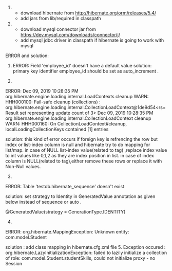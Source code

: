 1. * download hibernate from http://hibernate.org/orm/releases/5.4/
   * add jars from lib/required in classpath
2. * download mysql connector jar from https://dev.mysql.com/downloads/connector/j/
   * add mysql jdbc driver in classpath if hibernate is going to work with mysql

ERROR and solution:
1. ERROR: Field 'employee_id' doesn't have a default value
solution:
primary key identifier employee_id should be set as auto_increment .

2.
ERROR:
Dec 09, 2019 10:28:35 PM org.hibernate.engine.loading.internal.LoadContexts cleanup
WARN: HHH000100: Fail-safe cleanup (collections) : org.hibernate.engine.loading.internal.CollectionLoadContext@1de9d54<rs=Result set representing update count of 3>
Dec 09, 2019 10:28:35 PM org.hibernate.engine.loading.internal.CollectionLoadContext cleanup
WARN: HHH000160: On CollectionLoadContext#cleanup, localLoadingCollectionKeys contained [1] entries

solution:
this kind of error occurs if foreign key is refrencing the row but  index or list-index column is null and hibernate try to do mapping for  list/map.
in case of NULL list-index value(related to <list> tag) ,replace index value to int values like 0,1,2 as they are index position in list.
in case of index column is NULL(related to <map> tag),either remove these rows or  replace it with Non-Null values.

3.
ERROR: Table 'testdb.hibernate_sequence' doesn't exist

solution:
set strategy to Identity in GeneratedValue annotation as given below instead of sequence or auto .

@GeneratedValue(strategy = GenerationType.IDENTITY)

4.
ERROR:
org.hibernate.MappingException: Unknown entity: com.model.Student

solution :
add class mapping in hibernate.cfg.xml file
5.
Exception occured : org.hibernate.LazyInitializationException: failed to lazily initialize a collection of role: 
com.model.Student.studentSkills, could not initialize proxy - no Session